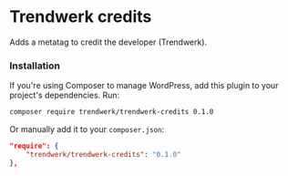 # Trendwerk credits
Adds a metatag to credit the developer (Trendwerk).

### Installation
If you're using Composer to manage WordPress, add this plugin to your project's dependencies. Run:
```sh
composer require trendwerk/trendwerk-credits 0.1.0
```

Or manually add it to your `composer.json`:
```json
"require": {
	"trendwerk/trendwerk-credits": "0.1.0"
},
```
